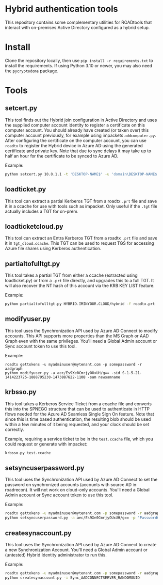 # Hybrid authentication tools

This repository contains some complementary utilities for ROADtools that interact with on-premises Active Directory configured as a hybrid setup.

# Install

Clone the repository locally, then use `pip install -r requirements.txt` to install the requirements. If using Python 3.10 or newer, you may also need the `pycryptodome` package.

# Tools

## setcert.py

This tool finds out the Hybrid join configuration in Active Directory and uses the supplied computer account identity to register a certificate on this computer account. You should already have created (or taken over) this computer account previously, for example using impackets `addcomputer.py`. After configuring the certificate on the computer account, you can use `roadtx` to register the Hybrid device in Azure AD using the generated certificate and private key. Note that due to sync delays it may take up to half an hour for the certificate to be synced to Azure AD.

Example:

```bash
python setcert.py 10.0.1.1 -t 'DESKTOP-NAME$' -u 'domain\DESKTOP-NAME$' -p computerpasswordhere
```

## loadticket.py

This tool can extract a partial Kerberos TGT from a roadtx `.prt` file and save it in a ccache for use with tools such as impacket. Only useful if the `.tgt` file actually includes a TGT for on-prem.

## loadticketcloud.py

This tool can extract an Entra Kerberos TGT from a roadtx `.prt` file and save it in `tgt_cloud.ccache`. This TGT can be used to request TGS for accessing Azure file shares using Kerberos authentication.

## partialtofulltgt.py

This tool takes a partial TGT from either a ccache (extracted using loadticket.py) or from a `.prt` file directly, and upgrades this to a full TGT. It will also recover the NT hash of this account via the KRB KEY LIST feature.

Example:

```bash
python partialtofulltgt.py HYBRID.IMINYOUR.CLOUD/hybrid -f roadtx.prt
```

## modifyuser.py

This tool uses the Synchronization API used by Azure AD Connect to modify accounts. This API supports more properties than the MS Graph or AAD Graph even with the same privileges. You'll need a Global Admin account or Sync account token to use this tool.

Example:

```
roadtx gettokens -u myadminuser@mytenant.com -p somepassword -r aadgraph
python modifyuser.py -a aec/Es9Xe0CmrjyOUxUH/g== -sid S-1-5-21-1414223725-1888795230-1473887622-1108 -sam newsamname
```

## krbsso.py

This tool takes a Kerberos Service Ticket from a ccache file and converts this into the SPNEGO structure that can be used to authenticate in HTTP flows needed for the Azure AD Seamless Single Sign On feature. Note that since this is time based authentication, the resulting blob should be used within a few minutes of it being requested, and your clock should be set correctly.

Example, requiring a service ticket to be in the `test.ccache` file, which you could request or generate with impacket:

```bash
krbsso.py test.ccache
```

## setsyncuserpassword.py

This tool uses the Synchronization API used by Azure AD Connect to set the password on synchronized accounts (accounts with source AD in roadrecon). It will not work on cloud-only accounts. You'll need a Global Admin account or Sync account token to use this tool.

Example:

```bash
roadtx gettokens -u myadminuser@mytenant.com -p somepassword -r aadgraph
python setsyncuserpassword.py -a aec/Es9Xe0CmrjyOUxUH/g== -p 'PasswordGoesHere'
```

## createsynaccount.py

This tool uses the Synchronization API used by Azure AD Connect to create a new Synchronization Account. You'll need a Global Admin account or (untested) Hybrid Identity administrator to run this.

Example:

```bash
roadtx gettokens -u myadminuser@mytenant.com -p somepassword -r aadgraph
python createsynaccount.py -i Sync_AADCONNECTSERVER_RANDOMGUID
```
